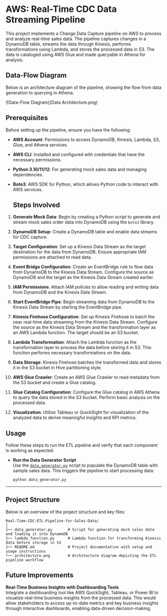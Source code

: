 # AWS: Real-Time CDC Data Streaming Pipeline
This project implements a Change Data Capture pipeline on AWS to process and analyze real-time sales data. The pipeline captures changes in a DynamoDB table, streams the data through Kinesis, performs transformations using Lambda, and stores the processed data in S3. The data is cataloged using AWS Glue and made queryable in Athena for analysis.

## Data-Flow Diagram

Below is an architecture diagram of the pipeline, showing the flow from data generation to querying in Athena.

![Data-Flow Diagram](Data Architecture.png)

## Prerequisites

Before setting up the pipeline, ensure you have the following:

- **AWS Account**: Permissions to access DynamoDB, Kinesis, Lambda, S3, Glue, and Athena services.
- **AWS CLI**: Installed and configured with credentials that have the necessary permissions.
- **Python 3.10/11/12**: For generating mock sales data and managing dependencies.
- **Boto3**: AWS SDK for Python, which allows Python code to interact with AWS services.

  ## Steps Involved

1. **Generate Mock Data**: Begin by creating a Python script to generate and stream mock sales order data into DynamoDB using the `boto3` library.

2. **DynamoDB Setup**: Create a DynamoDB table and enable data streams for CDC capture.

3. **Target Configuration**: Set up a Kinesis Data Stream as the target destination for the data from DynamoDB. Ensure appropriate IAM permissions are attached to read data.

4. **Event Bridge Configuration**: Create an EventBridge rule to flow data from DynamoDB to the Kinesis Data Stream. Configure the source as DynamoDB and the target as the Kinesis Data Stream created earlier.

5. **IAM Permissions**: Attach IAM policies to allow reading and writing data from DynamoDB and the Kinesis Data Stream.

6. **Start EventBridge Pipe**: Begin streaming data from DynamoDB to the Kinesis Data Stream by starting the EventBridge pipe.

7. **Kinesis Firehose Configuration**: Set up Kinesis Firehose to batch the near real-time data streaming from the Kinesis Data Stream. Configure the source as the Kinesis Data Stream and the transformation layer as an AWS Lambda function. The target should be an S3 bucket.

8. **Lambda Transformation**: Attach the Lambda function as the transformation layer to process the data before storing it in S3. This function performs necessary transformations on the data.

9. **Data Storage**: Kinesis Firehose batches the transformed data and stores it in the S3 bucket in Hive partitioning style.

10. **AWS Glue Crawler**: Create an AWS Glue Crawler to read metadata from the S3 bucket and create a Glue catalog.

11. **Glue Catalog Configuration**: Configure the Glue catalog in AWS Athena to query the data stored in the S3 bucket. Perform basic analysis on the processed data.

12. **Visualization**: Utilize Tableau or QuickSight for visualization of the analyzed data to derive meaningful insights and KPI metrics.


  ## Usage

Follow these steps to run the ETL pipeline and verify that each component is working as expected.

- **Run the Data Generator Script**  
   Use the [`data_generator.py`](data_generator.py) script to populate the DynamoDB table with sample sales data. This triggers the pipeline to start processing data:

   ```bash
   python data_generator.py
---

## Project Structure

Below is an overview of the project structure and key files:

```plaintext
Real-Time-CDC-ETL-Pipeline-for-Sales-Data/
│
├── data_generator.py       # Script for generating mock sales data and loading it into DynamoDB
├── lambda_function.py      # Lambda function for transforming Kinesis data before storage in S3
├── README.md               # Project documentation with setup and usage instructions
└── architecture.png        # Architecture diagram depicting the ETL pipeline workflow
```

## Future Improvements
**Real-Time Business Insights with Dashboarding Tools**  
   Integrate a dashboarding tool like AWS QuickSight, Tableau, or Power BI to visualize real-time business insights from the processed data. This would allow stakeholders to access up-to-date metrics and key business insights through interactive dashboards, enabling data-driven decision-making.


